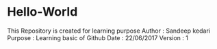 # Hello-World
This Repository is created for learning purpose
Author  : Sandeep kedari
Purpose : Learning basic of Github
Date    : 22/06/2017
Version : 1
